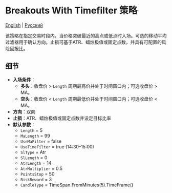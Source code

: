 # Breakouts With Timefilter 策略
[English](README.md) | [Русский](README_ru.md)

该策略在指定交易时段内，当价格突破最近的高点或低点时入场。可选的移动平均过滤器用于确认方向。止损可基于ATR、蜡烛极值或固定点数，并具有可配置的风险回报比。

## 细节

- **入场条件**：
  - **多头**：收盘价 > `Length` 周期最高价并处于时间窗口内；可选收盘价 > MA。
  - **空头**：收盘价 < `Length` 周期最低价并处于时间窗口内；可选收盘价 < MA。
- **方向**：双向
- **止损**：ATR、蜡烛极值或固定点数并设定目标比率
- **默认参数**：
  - `Length` = 5
  - `MaLength` = 99
  - `UseMaFilter` = false
  - `UseTimeFilter` = true (14:30–15:00)
  - `SlType` = Atr
  - `SlLength` = 0
  - `AtrLength` = 14
  - `AtrMultiplier` = 0.5
  - `PointsStop` = 50
  - `RiskReward` = 3
  - `CandleType` = TimeSpan.FromMinutes(5).TimeFrame()
